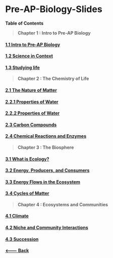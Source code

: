 # Pre-AP-Biology-Slides

**Table of Contents**

> **Chapter 1 : Intro to Pre-AP Biology**

#### [**1.1 Intro to Pre-AP Biology**](https://docs.google.com/presentation/d/1csIahpo0lPLyPGBWB20R2TKQAkPQsVLarFHFgWpRYuY/edit#slide=id.p)

#### [**1.2 Science in Context**](https://docs.google.com/presentation/d/106WH1AWFbHSlIJeZBIL52BvRoD0DTJuY6YE6TBO9gfY/edit#slide=id.p)

#### [**1.3 Studying life**](https://docs.google.com/presentation/d/1dSrnBmcvlKNmwPUWFoZCicBhiXL5jgvjNNE9fW7D7pw/edit#slide=id.p)

> **Chapter 2 : The Chemistry of Life**

#### [**2.1 The Nature of Matter**](https://docs.google.com/presentation/d/16qW40LsSR10MVZ_KjBUmVlYeW2ypJo7q55zwHoAyfxM/edit#slide=id.p)

#### [**2.2.1 Properties of Water**](https://docs.google.com/presentation/d/1Yn76If6x6k8PA6gJ9NTqFK8PrDG0nGijXFbnpRNl56M/edit#slide=id.p)

#### [**2.2.2 Properties of Water**](https://docs.google.com/presentation/d/1SQCrsrRNCgqw47vR4aGAKfavd4XoxcB7rZUcQF44KHI/edit#slide=id.p)

#### [**2.3 Carbon Compounds**](https://docs.google.com/presentation/d/19N507e7MXyEfWjULl3DFHE0DS7OmIesHfzU92-fSoLk/edit#slide=id.p)

#### [**2.4 Chemical Reactions and Enzymes**](https://docs.google.com/presentation/d/1hPZfClToMko6FCZSowwNkxaFP3Qei6j3RcWogmw_TgQ/edit#slide=id.p)

> **Chapter 3 : The Biosphere**

#### [**3.1 What is Ecology?**](https://docs.google.com/presentation/d/1NKFFNiriIV0-j10qMnDA8wK0N2ZLHfdI9Ci3dQcMOXs/edit#slide=id.p)

#### [**3.2 Energy, Producers, and Consumers**](https://docs.google.com/presentation/d/18O371eRBtWj0UBZVQDeDMWwvFu0DGh8jdt0ajai7U2k/edit#slide=id.p)

#### [**3.3 Energy Flows in the Ecosystem**](https://docs.google.com/presentation/d/1l_u6qjJMgU8O1qMWKkN3cAe-G9t_LKWNzHc3qKkQKGI/edit#slide=id.p)

#### [**3.4 Cycles of Matter**](https://docs.google.com/presentation/d/1H4rg1Byk2c1i0JsXI49uuMzwycWjf4SU_DU4Wc7YlVE/edit#slide=id.p)

> **Chapter 4 : Ecosystems and Communities**

#### [**4.1 Climate**](https://docs.google.com/presentation/d/1-_yS62vdPiAPXf7LnBG4a2rght6-504AasduasuugIA/edit#slide=id.p)

#### [**4.2 Niche and Community Interactions**](https://docs.google.com/presentation/d/1yfpOVP7tV0jk7668Zmveu76gyGM0G33ayKctfHH9JAk/edit#slide=id.p)

#### [**4.3 Succession**](https://docs.google.com/presentation/d/1-Ts-ypS4QTV7hopmLPA_FjEP3Q_Bn973WgSONiZuPQk/edit#slide=id.p)


#### [**<---   Back**](https://github.com/AlphaMC0/Learning-Resources-Hub-9/blob/main/README.md)
